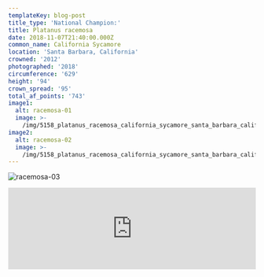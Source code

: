 ```yaml
---
templateKey: blog-post
title_type: 'National Champion:'
title: Platanus racemosa
date: 2018-11-07T21:40:00.000Z
common_name: California Sycamore
location: 'Santa Barbara, California'
crowned: '2012'
photographed: '2018'
circumference: '629'
height: '94'
crown_spread: '95'
total_af_points: '743'
image1:
  alt: racemosa-01
  image: >-
    /img/5158_platanus_racemosa_california_sycamore_santa_barbara_california_11-6-2018_american_forests_brian_kelley_full.jpg
image2:
  alt: racemosa-02
  image: >-
    /img/5158_platanus_racemosa_california_sycamore_santa_barbara_california_11-6-2018_american_forests_brian_kelley_base_2.jpg
---
```

![racemosa-03](/img/5158_platanus_racemosa_california_sycamore_santa_barbara_california_11-6-2018_american_forests_brian_kelley_base.jpg)

<iframe width="100%" height="166" scrolling="no" frameborder="no" allow="autoplay" src="https://w.soundcloud.com/player/?url=https%3A//api.soundcloud.com/tracks/611850927&color=%23ff5500&auto_play=false&hide_related=false&show_comments=true&show_user=true&show_reposts=false&show_teaser=true"></iframe>
